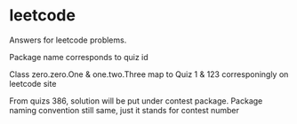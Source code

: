 # leetcode

Answers for leetcode problems.

Package name corresponds to quiz id

Class zero.zero.One & one.two.Three map to Quiz 1 & 123 corresponingly on leetcode site

From quizs 386, solution will be put under contest package.
Package naming convention still same, just it stands for contest number 

